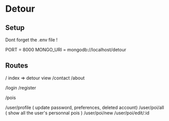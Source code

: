 # Detour

## Setup

Dont forget the .env file !

PORT = 8000
MONGO_URI = mongodb://localhost/detour

## Routes
/ index => detour view
/contact
/about

/login
/register

/pois

/user/profile ( update password, preferences, deleted account)
/user/poi/all ( show all the user's personnal pois )
/user/poi/new
/user/poi/edit/:id
